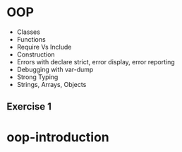 # OOP

- Classes
- Functions
- Require Vs Include
- Construction
- Errors with declare strict, error display, error reporting
- Debugging with var-dump
- Strong Typing
- Strings, Arrays, Objects

## Exercise 1
# oop-introduction
